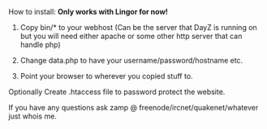 How to install:
<b>Only works with Lingor for now!</b>

1. Copy bin/* to your webhost (Can be the server that DayZ is running on but you will need either apache or some other http server that can handle php)

2. Change data.php to have your username/password/hostname etc.

3. Point your browser to wherever you copied stuff to.

Optionally
Create .htaccess file to password protect the website.

If you have any questions ask zamp @ freenode/ircnet/quakenet/whatever just whois me.